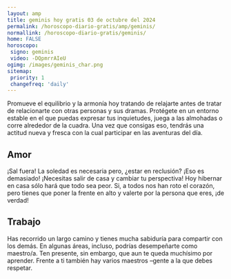 ```yaml
---
layout: amp
title: geminis hoy gratis 03 de octubre del 2024 
permalink: /horoscopo-diario-gratis/amp/geminis/
normallink: /horoscopo-diario-gratis/geminis/
home: FALSE
horoscopo:
 signo: geminis
 video: -DQpmrrAIeU
ogimg: /images/geminis_char.png
sitemap:
 priority: 1
 changefreq: 'daily'
---
```



Promueve el equilibrio y la armonía hoy tratando de relajarte antes de tratar de relacionarte con otras personas y sus dramas. Protégete en un entorno estable en el que puedas expresar tus inquietudes, juega a las almohadas o corre alrededor de la cuadra. Una vez que consigas eso, tendrás una actitud nueva y fresca con la cual participar en las aventuras del día.

## Amor

¡Sal fuera! La soledad es necesaria pero, ¿estar en reclusión? ¡Eso es demasiado! ¡Necesitas salir de casa y cambiar tu perspectiva! Hoy hibernar en casa sólo hará que todo sea peor. Si, a todos nos han roto el corazón, pero tienes que poner la frente en alto y valerte por la persona que eres, ¡de verdad!

## Trabajo

Has recorrido un largo camino y tienes mucha sabiduría para compartir con los demás. En algunas áreas, incluso, podrías desempeñarte como maestro/a. Ten presente, sin embargo, que aun te queda muchísimo por aprender. Frente a ti también hay varios maestros –gente a la que debes respetar.